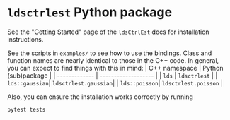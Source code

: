 # `ldsctrlest` Python package

See the "Getting Started" page of the `ldsCtrlEst` docs for installation instructions.

See the scripts in `examples/` to see how to use the bindings. Class and 
function names are nearly identical to those in the C++ code. In general,
you can expect to find things with this in mind:
| C++ namespace | Python (sub)package |
| ------------- | ------------------- |
| `lds`         | `ldsctrlest`        |
| `lds::gaussian`| `ldsctrlest.gaussian`|
| `lds::poisson`| `ldsctrlest.poisson`  |

Also, you can ensure the installation works correctly by running 
```
pytest tests
```